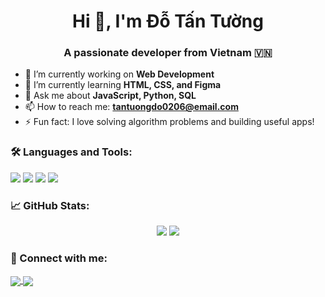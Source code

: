 <h1 align="center">Hi 👋, I'm Đỗ Tấn Tường</h1>
<h3 align="center">A passionate developer from Vietnam 🇻🇳</h3>

- 🔭 I’m currently working on **Web Development**
- 🌱 I’m currently learning **HTML, CSS, and Figma**
- 💬 Ask me about **JavaScript, Python, SQL**
- 📫 How to reach me: **tantuongdo0206@email.com**
- ⚡ Fun fact: I love solving algorithm problems and building useful apps!

### 🛠️ Languages and Tools:
<p>
  <img src="https://img.shields.io/badge/Python-3776AB?style=flat&logo=python&logoColor=white" />
  <img src="https://img.shields.io/badge/JavaScript-F7DF1E?style=flat&logo=javascript&logoColor=black" />
  <img src="https://img.shields.io/badge/C++-00599C?style=flat&logo=c%2b%2b&logoColor=white" />
  <img src="https://img.shields.io/badge/SQL%20Server-CC2927?style=flat&logo=microsoftsqlserver&logoColor=white" />
</p>

### 📈 GitHub Stats:
<p align="center">
  <img src="https://github-readme-stats.vercel.app/api?username=tuongdo&show_icons=true&theme=radical" />
  <img src="https://github-readme-stats.vercel.app/api/top-langs/?username=tuongdo&layout=compact&theme=radical" />
  
</p>

### 🔗 Connect with me:
<p>
  <a href="https://www.facebook.com/tan.tuong.177646" target="blank">
    <img align="center" src="https://img.shields.io/badge/-Facebook-1877F2?logo=facebook&logoColor=white" />
  </a>
  <a href="https://www.instagram.com/_dttuowng/" target="blank">
  <img align="center" src="https://img.shields.io/badge/-Instagram-E4405F?logo=instagram&logoColor=white" />
</a>
</p>
